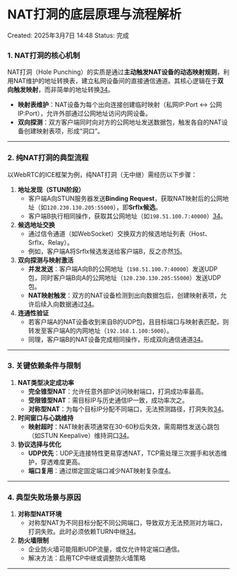 # NAT打洞的底层原理与流程解析

Created: 2025年3月7日 14:48
Status: 完成

### **1. NAT打洞的核心机制**

NAT打洞（Hole Punching）的实质是通过**主动触发NAT设备的动态映射规则**，利用NAT维护的地址转换表，建立私网设备间的直接通信通道。其核心逻辑在于**双向触发映射**，而非简单的地址转换[34](https://www.notion.so/@ref)。

- **映射表维护**：NAT设备为每个出向连接创建临时映射（私网IP:Port ↔ 公网IP:Port），允许外部通过公网地址访问内网设备。
- **双向探测**：双方客户端同时向对方的公网地址发送数据包，触发各自的NAT设备创建映射表项，形成“洞口”。

---

### **2. 纯NAT打洞的典型流程**

以WebRTC的ICE框架为例，纯NAT打洞（无中继）需经历以下步骤：

1. **地址发现（STUN阶段）**
    - 客户端A向STUN服务器发送**Binding Request**，获取NAT映射后的公网地址（如`120.230.130.205:55000`），即**Srflx候选**。
    - 客户端B执行相同操作，获取其公网地址（如`198.51.100.7:40000`）[34](https://www.notion.so/@ref)。
2. **候选地址交换**
    - 通过信令通道（如WebSocket）交换双方的候选地址列表（Host、Srflx、Relay）。
    - 例如，客户端A将Srflx候选发送给客户端B，反之亦然[15](https://www.notion.so/@ref)。
3. **双向探测与映射激活**
    - **并发发送**：客户端A向B的公网地址（`198.51.100.7:40000`）发送UDP包，同时客户端B向A的公网地址（`120.230.130.205:55000`）发送UDP包。
    - **NAT映射触发**：双方的NAT设备检测到出向数据包后，创建映射表项，允许后续入向数据通过[34](https://www.notion.so/@ref)。
4. **连通性验证**
    - 若客户端A的NAT设备收到来自B的UDP包，且目标端口与映射表匹配，则转发至客户端A的内网地址（`192.168.1.100:5000`）。
    - 同理，客户端B的NAT设备完成相同操作，形成双向通信通道[34](https://www.notion.so/@ref)。

---

### **3. 关键依赖条件与限制**

1. **NAT类型决定成功率**
    - **完全锥型NAT**：允许任意外部IP访问映射端口，打洞成功率最高。
    - **受限锥型NAT**：需目标IP与历史通信IP一致，成功率次之。
    - **对称型NAT**：为每个目标IP分配不同端口，无法预测路径，打洞失败[34](https://www.notion.so/@ref)。
2. **时间窗口与心跳维持**
    - **映射超时**：NAT映射表项通常在30-60秒后失效，需周期性发送心跳包（如STUN Keepalive）维持洞口[34](https://www.notion.so/@ref)。
3. **协议选择与优化**
    - **UDP优先**：UDP无连接特性更易穿透NAT，TCP需处理三次握手和状态维护，穿透难度更高。
    - **端口复用**：通过绑定固定端口减少NAT映射复杂度[4](https://www.notion.so/@ref)。

---

### **4. 典型失败场景与原因**

1. **对称型NAT环境**
    - 对称型NAT为不同目标分配不同公网端口，导致双方无法预测对方端口，打洞失败。此时必须依赖TURN中继[34](https://www.notion.so/@ref)。
2. **防火墙限制**
    - 企业防火墙可能阻断UDP流量，或仅允许特定端口通信。
    - 解决方法：启用TCP中继或调整防火墙策略

---